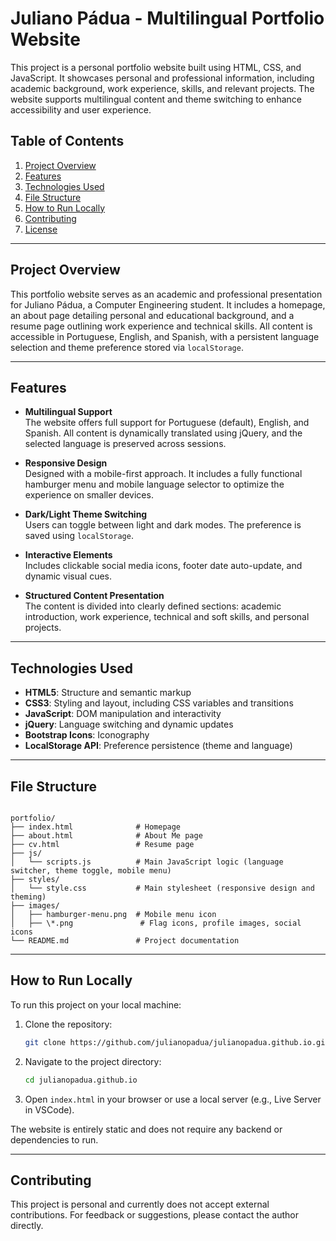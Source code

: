 # Juliano Pádua - Multilingual Portfolio Website

This project is a personal portfolio website built using HTML, CSS, and JavaScript. It showcases personal and professional information, including academic background, work experience, skills, and relevant projects. The website supports multilingual content and theme switching to enhance accessibility and user experience.

## Table of Contents

1. [Project Overview](#project-overview)  
2. [Features](#features)  
3. [Technologies Used](#technologies-used)  
4. [File Structure](#file-structure)  
5. [How to Run Locally](#how-to-run-locally)  
6. [Contributing](#contributing)  
7. [License](#license)

---

## Project Overview

This portfolio website serves as an academic and professional presentation for Juliano Pádua, a Computer Engineering student. It includes a homepage, an about page detailing personal and educational background, and a resume page outlining work experience and technical skills. All content is accessible in Portuguese, English, and Spanish, with a persistent language selection and theme preference stored via `localStorage`.

---

## Features

- **Multilingual Support**  
  The website offers full support for Portuguese (default), English, and Spanish. All content is dynamically translated using jQuery, and the selected language is preserved across sessions.

- **Responsive Design**  
  Designed with a mobile-first approach. It includes a fully functional hamburger menu and mobile language selector to optimize the experience on smaller devices.

- **Dark/Light Theme Switching**  
  Users can toggle between light and dark modes. The preference is saved using `localStorage`.

- **Interactive Elements**  
  Includes clickable social media icons, footer date auto-update, and dynamic visual cues.

- **Structured Content Presentation**  
  The content is divided into clearly defined sections: academic introduction, work experience, technical and soft skills, and personal projects.

---

## Technologies Used

- **HTML5**: Structure and semantic markup  
- **CSS3**: Styling and layout, including CSS variables and transitions  
- **JavaScript**: DOM manipulation and interactivity  
- **jQuery**: Language switching and dynamic updates  
- **Bootstrap Icons**: Iconography  
- **LocalStorage API**: Preference persistence (theme and language)

---

## File Structure

```

portfolio/
├── index.html              # Homepage
├── about.html              # About Me page
├── cv.html                 # Resume page
├── js/
│   └── scripts.js          # Main JavaScript logic (language switcher, theme toggle, mobile menu)
├── styles/
│   └── style.css           # Main stylesheet (responsive design and theming)
├── images/
│   ├── hamburger-menu.png  # Mobile menu icon
│   ├── \*.png               # Flag icons, profile images, social icons
└── README.md               # Project documentation

````

---

## How to Run Locally

To run this project on your local machine:

1. Clone the repository:
   ```bash
   git clone https://github.com/julianopadua/julianopadua.github.io.git
    ```

2. Navigate to the project directory:

   ```bash
   cd julianopadua.github.io
   ```
3. Open `index.html` in your browser or use a local server (e.g., Live Server in VSCode).

The website is entirely static and does not require any backend or dependencies to run.

---

## Contributing

This project is personal and currently does not accept external contributions. For feedback or suggestions, please contact the author directly.

